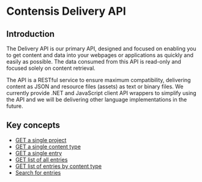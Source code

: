 # Contensis Delivery API

## Introduction
The Delivery API is our primary API, designed and focused on enabling you to get content and data into your webpages or applications as quickly and easily as possible. The data consumed from this API is read-only and focused solely on content retrieval.

The API is a RESTful service to ensure maximum compatibility, delivering content as JSON and resource files (assets) as text or binary files. We currently provide .NET and JavaScript client API wrappers to simplify using the API and we will be delivering other language implementations in the future.

## Key concepts

- [GET a single project](/accessing/get-project.md)
- [GET a single content type](/accessing/get-contenttype.md)
- [GET a single entry](/accessing/get-entry.md)
- [GET list of all entries](/accessing/list-entries.md)
- [GET list of entries by content type](/accessing/list-entries-by-content-type.md)
- [Search for entries](/search/search-basics.md)
